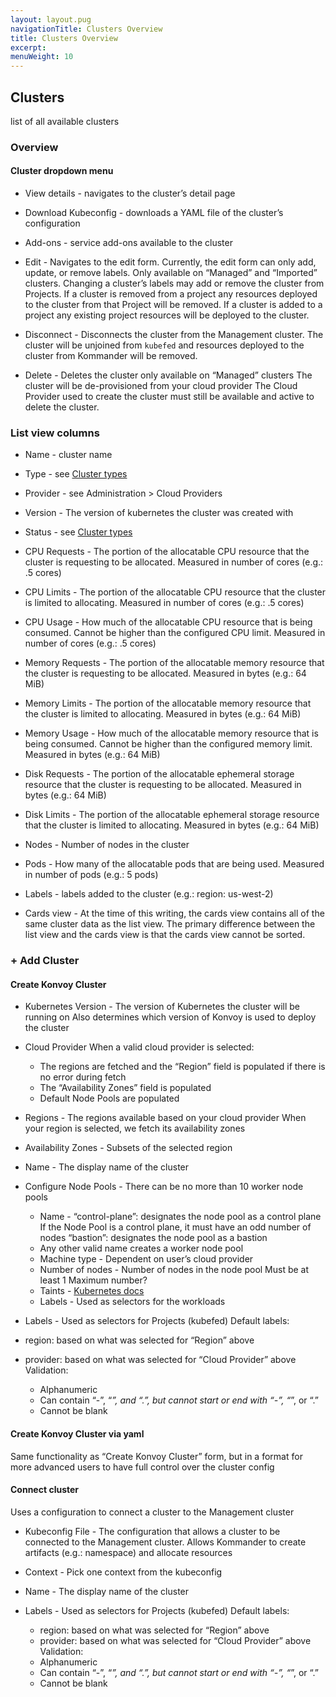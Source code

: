```yaml
---
layout: layout.pug
navigationTitle: Clusters Overview
title: Clusters Overview
excerpt:
menuWeight: 10
---
```

## Clusters

list of all available clusters

### Overview

#### Cluster dropdown menu

- View details - navigates to the cluster’s detail page

- Download Kubeconfig - downloads a YAML file of the cluster’s configuration

- Add-ons - service add-ons available to the cluster

- Edit - Navigates to the edit form. Currently, the edit form can only add, update, or remove labels.
  Only available on “Managed” and “Imported” clusters.
  Changing a cluster’s labels may add or remove the cluster from Projects. If a cluster is removed from a project any resources deployed to the cluster from that Project will be removed. If a cluster is added to a project any existing project resources will be deployed to the cluster.

- Disconnect - Disconnects the cluster from the Management cluster.
  The cluster will be unjoined from `kubefed` and resources deployed to the cluster from Kommander will be removed.

- Delete - Deletes the cluster
  only available on “Managed” clusters
  The cluster will be de-provisioned from your cloud provider
  The Cloud Provider used to create the cluster must still be available and active to delete the cluster.

### List view columns 

- Name - cluster name

- Type - see [Cluster types](https://github.com/mesosphere/kommander/blob/master/docs/site/glossary/cluster-types.md)

- Provider - see Administration > Cloud Providers

- Version - The version of kubernetes the cluster was created with

- Status - see [Cluster types](https://github.com/mesosphere/kommander/blob/master/docs/site/glossary/cluster-statuses.md)

- CPU Requests - The portion of the allocatable CPU resource that the cluster is requesting to be allocated. Measured in number of cores (e.g.: .5 cores)

- CPU Limits - The portion of the allocatable CPU resource that the cluster is limited to allocating. Measured in number of cores (e.g.: .5 cores)

- CPU Usage - How much of the allocatable CPU resource that is being consumed. Cannot be higher than the configured CPU limit. Measured in number of cores (e.g.: .5 cores)

- Memory Requests - The portion of the allocatable memory resource that the cluster is requesting to be allocated. Measured in bytes (e.g.: 64 MiB)

- Memory Limits - The portion of the allocatable memory resource that the cluster is limited to allocating. Measured in bytes (e.g.: 64 MiB)

- Memory Usage - How much of the allocatable memory resource that is being consumed. Cannot be higher than the configured memory limit. Measured in bytes (e.g.: 64 MiB)

- Disk Requests - The portion of the allocatable ephemeral storage resource that the cluster is requesting to be allocated. Measured in bytes (e.g.: 64 MiB)

- Disk Limits - The portion of the allocatable ephemeral storage resource that the cluster is limited to allocating. Measured in bytes (e.g.: 64 MiB)

- Nodes - Number of nodes in the cluster

- Pods - How many of the allocatable pods that are being used. Measured in number of pods (e.g.: 5 pods)

- Labels - labels added to the cluster (e.g.: region: us-west-2)

- Cards view - At the time of this writing, the cards view contains all of the same cluster data as the list view. The primary difference between the list view and the cards view is that the cards view cannot be sorted.

### + Add Cluster

#### Create Konvoy Cluster

- Kubernetes Version - The version of Kubernetes the cluster will be running on
  Also determines which version of Konvoy is used to deploy the cluster

- Cloud Provider
  When a valid cloud provider is selected:

  - The regions are fetched and the “Region” field is populated if there is no error during fetch
  - The “Availability Zones” field is populated
  - Default Node Pools are populated

- Regions - The regions available based on your cloud provider
  When your region is selected, we fetch its availability zones

- Availability Zones - Subsets of the selected region

- Name - The display name of the cluster

- Configure Node Pools - There can be no more than 10 worker node pools

  - Name - “control-plane”: designates the node pool as a control plane
    If the Node Pool is a control plane, it must have an odd number of nodes
    “bastion”: designates the node pool as a bastion
  - Any other valid name creates a worker node pool
  - Machine type - Dependent on user’s cloud provider
  - Number of nodes - Number of nodes in the node pool
    Must be at least 1
    Maximum number?
  - Taints - [Kubernetes docs](https://kubernetes.io/docs/concepts/configuration/taint-and-toleration/)
  - Labels - Used as selectors for the workloads

- Labels - Used as selectors for Projects (kubefed)
  Default labels:
- region: based on what was selected for “Region” above
- provider: based on what was selected for “Cloud Provider” above
  Validation:
  - Alphanumeric
  - Can contain “-”, “_”, and “.”, but cannot start or end with “-”, “_”, or “.”
  - Cannot be blank

#### Create Konvoy Cluster via yaml

Same functionality as “Create Konvoy Cluster” form, but in a format for more advanced users to have full control over the cluster config

#### Connect cluster

Uses a configuration to connect a cluster to the Management cluster

- Kubeconfig File - The configuration that allows a cluster to be connected to the Management cluster. Allows Kommander to create artifacts (e.g.: namespace) and allocate resources

- Context - Pick one context from the kubeconfig

- Name - The display name of the cluster

- Labels - Used as selectors for Projects (kubefed)
  Default labels:
  - region: based on what was selected for “Region” above
  - provider: based on what was selected for “Cloud Provider” above
    Validation:
  - Alphanumeric
  - Can contain “-”, “_”, and “.”, but cannot start or end with “-”, “_”, or “.”
  - Cannot be blank
